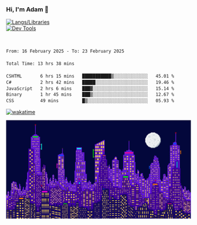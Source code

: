 ### Hi, I'm Adam 👋

[![Langs/Libraries](https://skillicons.dev/icons?i=cs,dotnet,js,css,html,sass,ts,jquery,bootstrap)](https://skillicons.dev)
<br/>
[![Dev Tools](https://skillicons.dev/icons?i=git,github,githubactions,visualstudio)](https://skillicons.dev)

<br/>

<!--START_SECTION:waka-->

```txt
From: 16 February 2025 - To: 23 February 2025

Total Time: 13 hrs 38 mins

CSHTML       6 hrs 15 mins   ███████████▒░░░░░░░░░░░░░   45.01 %
C#           2 hrs 42 mins   █████░░░░░░░░░░░░░░░░░░░░   19.46 %
JavaScript   2 hrs 6 mins    ███▓░░░░░░░░░░░░░░░░░░░░░   15.14 %
Binary       1 hr 45 mins    ███▒░░░░░░░░░░░░░░░░░░░░░   12.67 %
CSS          49 mins         █▒░░░░░░░░░░░░░░░░░░░░░░░   05.93 %
```

<!--END_SECTION:waka-->

[![wakatime](https://wakatime.com/badge/user/2234bda2-efd3-47c5-8724-79108edfe9aa.svg)](https://wakatime.com/@2234bda2-efd3-47c5-8724-79108edfe9aa)

![Pixelated city at night](./media/city.gif)
